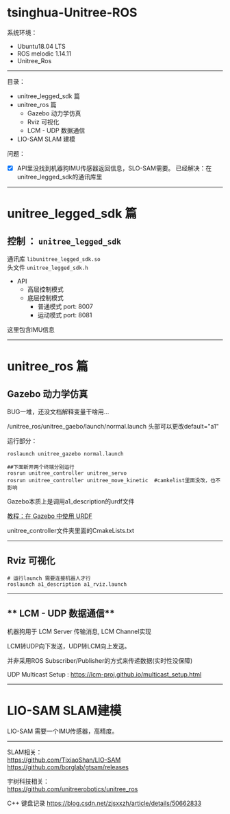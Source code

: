 # tsinghua-Unitree-ROS

系统环境： 
- Ubuntu18.04 LTS
- ROS melodic 1.14.11
- Unitree_Ros
----
目录： 
* unitree_legged_sdk 篇
* unitree_ros 篇
    * Gazebo 动力学仿真
    * Rviz 可视化
    * LCM - UDP 数据通信
* LIO-SAM SLAM 建模

问题：
- [x]  API里没找到机器狗IMU传感器返回信息，SLO-SAM需要。 已经解决：在unitree_legged_sdk的通讯库里

----
# unitree_legged_sdk 篇
## 控制 ： `unitree_legged_sdk`

通讯库 `libunitree_legged_sdk.so`   
头文件 `unitree_legged_sdk.h`

* API
    * 高层控制模式
    * 底层控制模式
        * 普通模式 port: 8007
        * 运动模式 port: 8081

这里包含IMU信息

----

# unitree_ros 篇

## **Gazebo 动力学仿真**  

BUG一堆，还没文档解释变量干啥用...

/unitree_ros/unitree_gaebo/launch/normal.launch 头部可以更改default="a1"

运行部分： 
``` 
roslaunch unitree_gazebo normal.launch 

##下面新开两个终端分别运行
rosrun unitree_controller unitree_servo
rosrun unitree_controller unitree_move_kinetic  #camkelist里面没改，也不影响
``` 

Gazebo本质上是调用a1_description的urdf文件      

[教程：在 Gazebo 中使用 URDF](http://gazebosim.org/tutorials/?tut=ros_urdf)


unitree_controller文件夹里面的CmakeLists.txt


----

## **Rviz 可视化** 

```
# 运行launch 需要连接机器人才行
roslaunch a1_description a1_rviz.launch
```    

----

## ** LCM - UDP 数据通信** 

机器狗用于 LCM Server 传输消息, LCM Channel实现

LCM转UDP向下发送，UDP转LCM向上发送。 

并非采用ROS Subscriber/Publisher的方式来传递数据(实时性没保障)

UDP Multicast Setup : https://lcm-proj.github.io/multicast_setup.html

----

# LIO-SAM SLAM建模
LIO-SAM
需要一个IMU传感器，高精度。


----

SLAM相关：  
https://github.com/TixiaoShan/LIO-SAM
https://github.com/borglab/gtsam/releases

宇树科技相关：  
https://github.com/unitreerobotics/unitree_ros

C++ 键盘记录
https://blog.csdn.net/zjsxxzh/article/details/50662833